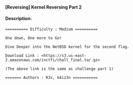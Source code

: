 #### [Reversing] Kernel Reversing Part 2  

#### Description:   

```
========== Difficulty : Medium ==========

One down, One more to Go!

Dive Deeper into the NetBSD kernel for the second flag.

Download Link : <https://s3.us-east-2.amazonaws.com/inctfi/chall_final.tar.gz>

(The above link is the same as challenge part 1)

======= Authors : R3x, k4iz3n ===========
```


